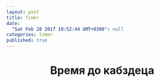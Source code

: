 ```yaml
---
layout: post
title: Timer
date: 
  "Sat Feb 28 2017 18:52:44 GMT+0300": null
categories: timer
published: true
---
```


<h1 align="center"> Время до кабздеца </h1>
<br>
<br>
<script src="http://megatimer.ru/s/f0bf95a5a0864b249245d166cbcd8e51.js"></script>

<br>
<br>
<br>



